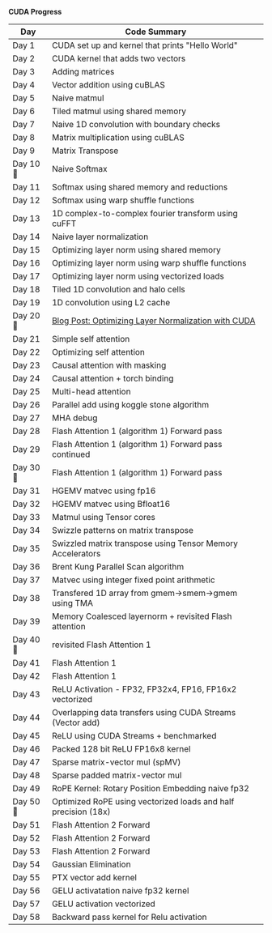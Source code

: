 **CUDA Progress**

| **Day**    | **Code Summary**                                                   |
|------------|--------------------------------------------------------------------|
| Day 1      |  CUDA set up and kernel that prints "Hello World"                  |
| Day 2      |  CUDA kernel that adds two vectors                                 |
| Day 3      |  Adding matrices                                                   |
| Day 4      |  Vector addition using cuBLAS                                      |
| Day 5      |  Naive matmul                                                      |
| Day 6      |  Tiled matmul using shared memory                                  |
| Day 7      |  Naive 1D convolution with boundary checks                         |
| Day 8      |  Matrix multiplication using cuBLAS                                |
| Day 9      |  Matrix Transpose                                                  |
| Day 10 🥳  |  Naive Softmax                                                     |
| Day 11     |  Softmax using shared memory and reductions                        |
| Day 12     |  Softmax using warp shuffle functions                              |
| Day 13     |  1D complex-to-complex fourier transform using cuFFT               |
| Day 14     |  Naive layer normalization                                         |
| Day 15     |  Optimizing layer norm using shared memory                         |
| Day 16     |  Optimizing layer norm using warp shuffle functions                |
| Day 17     |  Optimizing layer norm using vectorized loads                      |
| Day 18     |  Tiled 1D convolution and halo cells                               |
| Day 19     |  1D convolution using L2 cache                                     |
| Day 20 🥳  |  [Blog Post: Optimizing Layer Normalization with CUDA](https://aryagxr.com/blogs/cuda-optimizing-layernorm) |
| Day 21     |  Simple self attention                                             |
| Day 22     |  Optimizing self attention                                         |
| Day 23     |  Causal attention with masking                                     |
| Day 24     |  Causal attention + torch binding                                  |
| Day 25     |  Multi-head attention                                              |
| Day 26     |  Parallel add using koggle stone algorithm                         |
| Day 27     |  MHA debug                                                         |
| Day 28     |  Flash Attention 1 (algorithm 1) Forward pass                      |
| Day 29     |  Flash Attention 1 (algorithm 1) Forward pass continued            |
| Day 30 🥳  |  Flash Attention 1 (algorithm 1) Forward pass                      |
| Day 31     |  HGEMV matvec using fp16                                           |
| Day 32     |  HGEMV matvec using Bfloat16                                       |
| Day 33     |  Matmul using Tensor cores                                         |
| Day 34     |  Swizzle patterns on matrix transpose                              |
| Day 35     |  Swizzled matrix transpose using Tensor Memory Accelerators        |
| Day 36     |  Brent Kung Parallel Scan algorithm                                |
| Day 37     |  Matvec using integer fixed point arithmetic                       |
| Day 38     |  Transfered 1D array from gmem->smem->gmem using TMA               |
| Day 39     |  Memory Coalesced layernorm + revisited Flash attention            |
| Day 40 🥳  |  revisited Flash Attention 1                                       |
| Day 41     |  Flash Attention 1                                                 |
| Day 42     |  Flash Attention 1                                                 |
| Day 43     |  ReLU Activation - FP32, FP32x4, FP16, FP16x2 vectorized           |
| Day 44     |  Overlapping data transfers using CUDA Streams (Vector add)        |
| Day 45     |  ReLU using CUDA Streams + benchmarked                             |
| Day 46     |  Packed 128 bit ReLU FP16x8 kernel                                 |
| Day 47     |  Sparse matrix-vector mul (spMV)                                   |
| Day 48     |  Sparse padded matrix-vector mul                                   |
| Day 49     |  RoPE Kernel: Rotary Position Embedding naive fp32                 |
| Day 50 🥳  |  Optimized RoPE using vectorized loads and half precision (18x)    |
| Day 51     |  Flash Attention 2 Forward                                         |
| Day 52     |  Flash Attention 2 Forward                                         |
| Day 53     |  Flash Attention 2 Forward                                         |
| Day 54     |  Gaussian Elimination                                              |
| Day 55     |  PTX vector add kernel                                             |
| Day 56     |  GELU activatation naive fp32 kernel                               |
| Day 57     |  GELU activation vectorized                                        |
| Day 58     |  Backward pass kernel for Relu activation                          |

